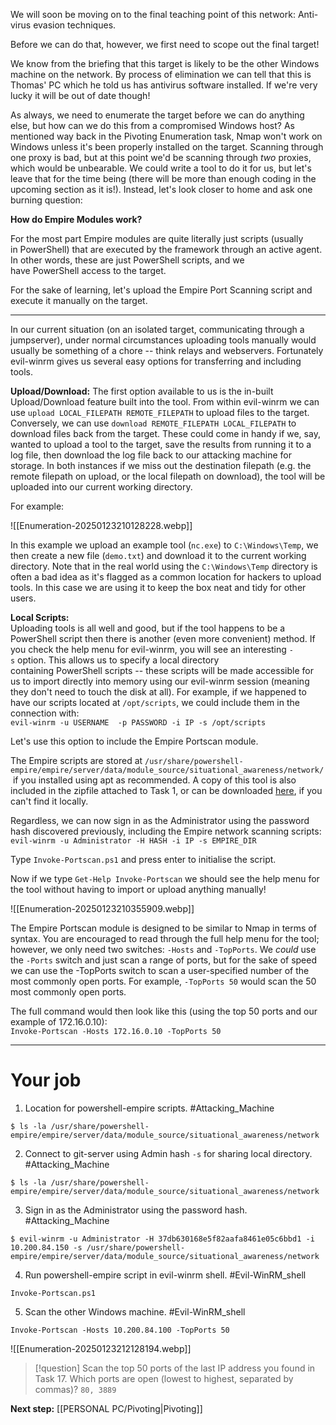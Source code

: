 We will soon be moving on to the final teaching point of this network: Anti-virus evasion techniques.

Before we can do that, however, we first need to scope out the final target!

We know from the briefing that this target is likely to be the other Windows machine on the network. By process of elimination we can tell that this is Thomas' PC which he told us has antivirus software installed. If we're very lucky it will be out of date though!

As always, we need to enumerate the target before we can do anything else, but how can we do this from a compromised Windows host? As mentioned way back in the Pivoting Enumeration task, Nmap won't work on Windows unless it's been properly installed on the target. Scanning through one proxy is bad, but at this point we'd be scanning through _two_ proxies, which would be unbearable. We could write a tool to do it for us, but let's leave that for the time being (there will be more than enough coding in the upcoming section as it is!). Instead, let's look closer to home and ask one burning question:

**How do Empire Modules work?**

For the most part Empire modules are quite literally just scripts (usually in PowerShell) that are executed by the framework through an active agent.  In other words, these are just PowerShell scripts, and we have PowerShell access to the target.

For the sake of learning, let's upload the Empire Port Scanning script and execute it manually on the target.


---

In our current situation (on an isolated target, communicating through a jumpserver), under normal circumstances uploading tools manually would usually be something of a chore -- think relays and webservers. Fortunately evil-winrm gives us several easy options for transferring and including tools.

**Upload/Download:** 
The first option available to us is the in-built Upload/Download feature built into the tool. From within evil-winrm we can use `upload LOCAL_FILEPATH REMOTE_FILEPATH` to upload files to the target. Conversely, we can use `download REMOTE_FILEPATH LOCAL_FILEPATH` to download files back from the target. These could come in handy if we, say, wanted to upload a tool to the target, save the results from running it to a log file, then download the log file back to our attacking machine for storage. In both instances if we miss out the destination filepath (e.g. the remote filepath on upload, or the local filepath on download), the tool will be uploaded into our current working directory.  

For example:

![[Enumeration-20250123210128228.webp]]

In this example we upload an example tool (`nc.exe`) to `C:\Windows\Temp`, we then create a new file (`demo.txt`) and download it to the current working directory. Note that in the real world using the `C:\Windows\Temp` directory is often a bad idea as it's flagged as a common location for hackers to upload tools. In this case we are using it to keep the box neat and tidy for other users.

**Local Scripts:**  
Uploading tools is all well and good, but if the tool happens to be a PowerShell script then there is another (even more convenient) method. If you check the help menu for evil-winrm, you will see an interesting `-s` option. This allows us to specify a local directory containing PowerShell scripts -- these scripts will be made accessible for us to import directly into memory using our evil-winrm session (meaning they don't need to touch the disk at all). For example, if we happened to have our scripts located at `/opt/scripts`, we could include them in the connection with:  
`evil-winrm -u USERNAME  -p PASSWORD -i IP -s /opt/scripts`  

Let's use this option to include the Empire Portscan module.

The Empire scripts are stored at `/usr/share/powershell-empire/empire/server/data/module_source/situational_awareness/network/` if you installed using apt as recommended. A copy of this tool is also included in the zipfile attached to Task 1, or can be downloaded [here](https://github.com/BC-SECURITY/Empire/blob/master/empire/server/data/module_source/situational_awareness/network/Invoke-Portscan.ps1), if you can't find it locally.  

Regardless, we can now sign in as the Administrator using the password hash discovered previously, including the Empire network scanning scripts:  
`evil-winrm -u Administrator -H HASH -i IP -s EMPIRE_DIR`  

Type `Invoke-Portscan.ps1` and press enter to initialise the script.  

Now if we type `Get-Help Invoke-Portscan` we should see the help menu for the tool without having to import or upload anything manually!

![[Enumeration-20250123210355909.webp]]

The Empire Portscan module is designed to be similar to Nmap in terms of syntax. You are encouraged to read through the full help menu for the tool; however, we only need two switches: `-Hosts` and `-TopPorts`. We _could_ use the `-Ports` switch and just scan a range of ports, but for the sake of speed we can use the -TopPorts switch to scan a user-specified number of the most commonly open ports. For example, `-TopPorts 50` would scan the 50 most commonly open ports.

The full command would then look like this (using the top 50 ports and our example of 172.16.0.10):  
`Invoke-Portscan -Hosts 172.16.0.10 -TopPorts 50`


---

# Your job

1. Location for powershell-empire scripts. #Attacking_Machine 
```
$ ls -la /usr/share/powershell-empire/empire/server/data/module_source/situational_awareness/network
```

2. Connect to git-server using Admin hash `-s` for sharing local directory. #Attacking_Machine 
```
$ ls -la /usr/share/powershell-empire/empire/server/data/module_source/situational_awareness/network
```

3. Sign in as the Administrator using the password hash. #Attacking_Machine 
```
$ evil-winrm -u Administrator -H 37db630168e5f82aafa8461e05c6bbd1 -i 10.200.84.150 -s /usr/share/powershell-empire/empire/server/data/module_source/situational_awareness/network
```

4. Run powershell-empire script in evil-winrm shell. #Evil-WinRM_shell 
```
Invoke-Portscan.ps1
```

5. Scan the other Windows machine. #Evil-WinRM_shell 
```
Invoke-Portscan -Hosts 10.200.84.100 -TopPorts 50
```

![[Enumeration-20250123212128194.webp]]

> [!question]
>Scan the top 50 ports of the last IP address you found in Task 17. Which ports are open (lowest to highest, separated by commas)?
>`80, 3889`


**Next step:**  [[PERSONAL PC/Pivoting|Pivoting]]
